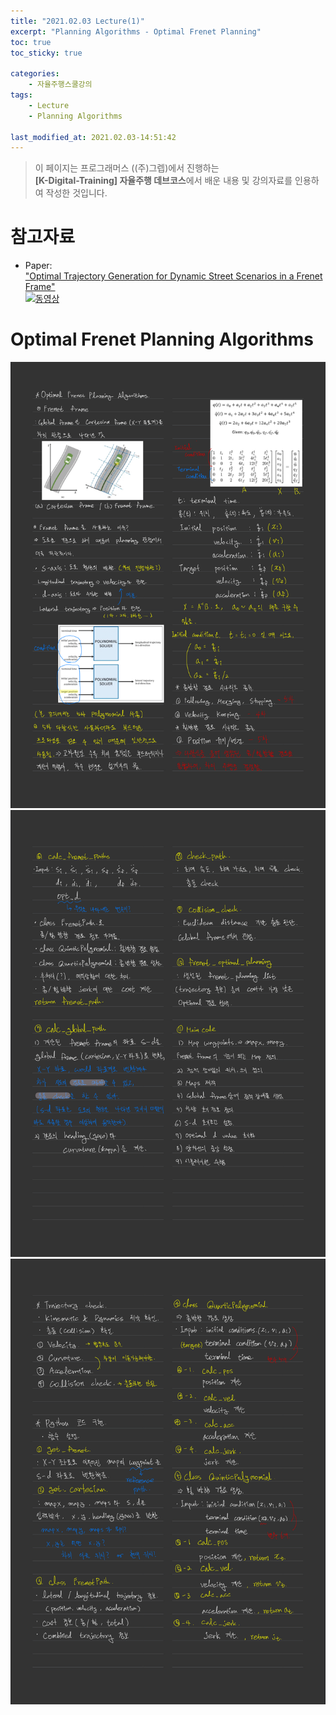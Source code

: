 ```yaml
---
title: "2021.02.03 Lecture(1)"
excerpt: "Planning Algorithms - Optimal Frenet Planning"
toc: true
toc_sticky: true

categories:
    - 자율주행스쿨강의
tags:
    - Lecture
    - Planning Algorithms

last_modified_at: 2021.02.03-14:51:42 
---
```


>이 페이지는 프로그래머스 ((주)그렙)에서 진행하는\
**[K-Digital-Training] 자율주행 데브코스**에서 배운 내용 및 강의자료를 인용하여 작성한 것입니다.

# 참고자료
- Paper:\
["Optimal Trajectory Generation for Dynamic Street Scenarios in a Frenet Frame"](https://www.researchgate.net/publication/224156269_Optimal_Trajectory_Generation_for_Dynamic_Street_Scenarios_in_a_Frenet_Frame)\
[![동영상](https://img.youtube.com/vi/Cj6tAQe7UCY/0.jpg)](https://youtu.be/Cj6tAQe7UCY)

# Optimal Frenet Planning Algorithms
![Optimal](/assets/images/lecture/week10_imgs/optimal_01.jpeg)
![Optimal](/assets/images/lecture/week10_imgs/optimal_02.jpeg)
![Optimal](/assets/images/lecture/week10_imgs/optimal_03.jpeg)
